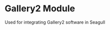<!-- Name: Modules/Gallery2 -->
<!-- Version: 1 -->
<!-- Last-Modified: 2007/01/31 12:48:49 -->
<!-- Author: demian -->
# Gallery2 Module
Used for integrating Gallery2 software in Seagull